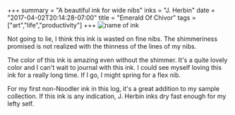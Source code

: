 +++
summary = "A beautiful ink for wide nibs"
inks = "J. Herbin"
date = "2017-04-02T20:14:28-07:00"
title = "Emerald Of Chivor"
tags = ["art","life","productivity"]
+++
![name of ink](/inks/jherbin/emerald_of_chivor.jpg)

Not going to lie, I think this ink is wasted on fine nibs.  The shimmeriness promised is not
realized with the thinness of the lines of my nibs.

The color of this ink is amazing even without the shimmer. It's a quite lovely color and I can't
wait to journal with this ink.  I could see myself loving this ink for a really long time. If
I go, I might spring for a flex nib.

For my first non-Noodler ink in this log, it's a great addition to my sample collection.  If this
ink is any indication, J. Herbin inks dry fast enough for my lefty self.